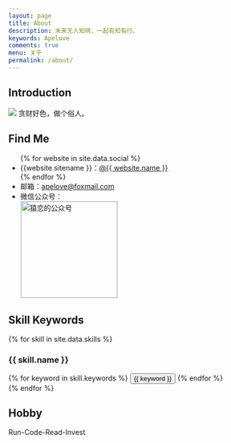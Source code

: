 ```yaml
---
layout: page
title: About
description: 未来无人知晓，一起有知有行。
keywords: Apelove
comments: true
menu: 关于
permalink: /about/
---
```


## Introduction

<img src="{{ assets_base_url }}/assets/images/zwjs.jpg"/>
贪财好色，做个俗人。

## Find Me

<ul>
{% for website in site.data.social %}
<li>{{website.sitename }}：<a href="{{ website.url }}" target="_blank">@{{ website.name }}</a></li>
{% endfor %}
<li>
邮箱：<a href="mailto:apelove@foxmail.com" alt="apelove@foxmail.com">apelove@foxmail.com</a>
</li>
<li>
微信公众号：<br />
<img style="height:192px;width:192px;border:1px solid lightgrey;" src="{{ assets_base_url }}/assets/images/qrcode.jpg" alt="猿恋的公众号" />
</li>
</ul>

## Skill Keywords

{% for skill in site.data.skills %}
### {{ skill.name }}
<div class="btn-inline">
{% for keyword in skill.keywords %}
<button class="btn btn-outline" type="button">{{ keyword }}</button>
{% endfor %}
</div>
{% endfor %}

## Hobby

Run-Code-Read-Invest
